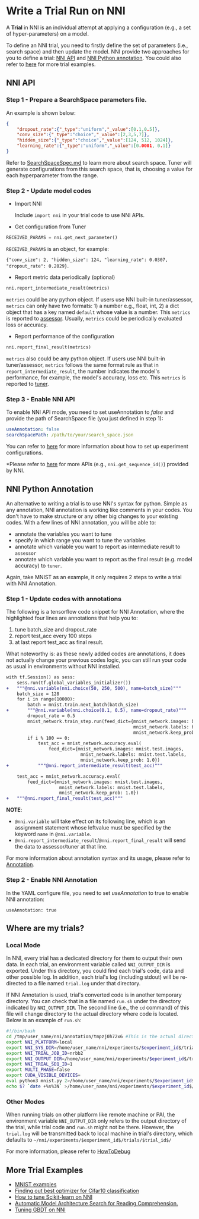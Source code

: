 # Write a Trial Run on NNI

A **Trial** in NNI is an individual attempt at applying a configuration (e.g., a set of hyper-parameters) on a model.

To define an NNI trial, you need to firstly define the set of parameters (i.e., search space) and then update the model. NNI provide two approaches for you to define a trial: [NNI API](#nni-api) and [NNI Python annotation](#nni-annotation). You could also refer to [here](#more-examples) for more trial examples.

<a name="nni-api"></a>
## NNI API

### Step 1 - Prepare a SearchSpace parameters file.

An example is shown below:

```json
{
    "dropout_rate":{"_type":"uniform","_value":[0.1,0.5]},
    "conv_size":{"_type":"choice","_value":[2,3,5,7]},
    "hidden_size":{"_type":"choice","_value":[124, 512, 1024]},
    "learning_rate":{"_type":"uniform","_value":[0.0001, 0.1]}
}
```

Refer to [SearchSpaceSpec.md](./SearchSpaceSpec.md) to learn more about search space. Tuner will generate configurations from this search space, that is, choosing a value for each hyperparameter from the range.

### Step 2 - Update model codes

- Import NNI

    Include `import nni` in your trial code to use NNI APIs.

- Get configuration from Tuner

```python
RECEIVED_PARAMS = nni.get_next_parameter()
```

`RECEIVED_PARAMS` is an object, for example:

`{"conv_size": 2, "hidden_size": 124, "learning_rate": 0.0307, "dropout_rate": 0.2029}`.

- Report metric data periodically (optional)

```python
nni.report_intermediate_result(metrics)
```
`metrics` could be any python object. If users use NNI built-in tuner/assessor, `metrics` can only have two formats: 1) a number e.g., float, int, 2) a dict object that has a key named `default` whose value is a number. This `metrics` is reported to [assessor](BuiltinAssessors.md). Usually, `metrics` could be periodically evaluated loss or accuracy.

- Report performance of the configuration

```python
nni.report_final_result(metrics)
```
`metrics` also could be any python object. If users use NNI built-in tuner/assessor, `metrics` follows the same format rule as that in `report_intermediate_result`, the number indicates the model's performance, for example, the model's accuracy, loss etc. This `metrics` is reported to [tuner](BuiltinTuner.md).

### Step 3 - Enable NNI API

To enable NNI API mode, you need to set useAnnotation to *false* and provide the path of SearchSpace file (you just defined in step 1):

```yaml
useAnnotation: false
searchSpacePath: /path/to/your/search_space.json
```

You can refer to [here](ExperimentConfig.md) for more information about how to set up experiment configurations.

*Please refer to [here](https://nni.readthedocs.io/en/latest/sdk_reference.html) for more APIs (e.g., `nni.get_sequence_id()`) provided by NNI.

<a name="nni-annotation"></a>
## NNI Python Annotation

An alternative to writing a trial is to use NNI's syntax for python. Simple as any annotation, NNI annotation is working like comments in your codes. You don't have to make structure or any other big changes to your existing codes. With a few lines of NNI annotation, you will be able to:

* annotate the variables you want to tune
* specify in which range you want to tune the variables
* annotate which variable you want to report as intermediate result to `assessor`
* annotate which variable you want to report as the final result (e.g. model accuracy) to `tuner`.

Again, take MNIST as an example, it only requires 2 steps to write a trial with NNI Annotation.

### Step 1 - Update codes with annotations

The following is a tensorflow code snippet for NNI Annotation, where the highlighted four lines are annotations that help you to:
  1. tune batch\_size and dropout\_rate
  2. report test\_acc every 100 steps
  3. at last report test\_acc as final result.

What noteworthy is: as these newly added codes are annotations, it does not actually change your previous codes logic, you can still run your code as usual in environments without NNI installed.

```diff
with tf.Session() as sess:
    sess.run(tf.global_variables_initializer())
+   """@nni.variable(nni.choice(50, 250, 500), name=batch_size)"""
    batch_size = 128
    for i in range(10000):
        batch = mnist.train.next_batch(batch_size)
+       """@nni.variable(nni.choice(0.1, 0.5), name=dropout_rate)"""
        dropout_rate = 0.5
        mnist_network.train_step.run(feed_dict={mnist_network.images: batch[0],
                                                mnist_network.labels: batch[1],
                                                mnist_network.keep_prob: dropout_rate})
        if i % 100 == 0:
            test_acc = mnist_network.accuracy.eval(
                feed_dict={mnist_network.images: mnist.test.images,
                            mnist_network.labels: mnist.test.labels,
                            mnist_network.keep_prob: 1.0})
+           """@nni.report_intermediate_result(test_acc)"""

    test_acc = mnist_network.accuracy.eval(
        feed_dict={mnist_network.images: mnist.test.images,
                    mnist_network.labels: mnist.test.labels,
                    mnist_network.keep_prob: 1.0})
+   """@nni.report_final_result(test_acc)"""
```

**NOTE**:
- `@nni.variable` will take effect on its following line, which is an assignment statement whose leftvalue must be specified by the keyword `name` in `@nni.variable`.
- `@nni.report_intermediate_result`/`@nni.report_final_result` will send the data to assessor/tuner at that line.

For more information about annotation syntax and its usage, please refer to [Annotation](AnnotationSpec.md).


### Step 2 - Enable NNI Annotation

In the YAML configure file, you need to set *useAnnotation* to true to enable NNI annotation:
```
useAnnotation: true
```

## Where are my trials?

### Local Mode

In NNI, every trial has a dedicated directory for them to output their own data. In each trial, an environment variable called `NNI_OUTPUT_DIR` is exported. Under this directory, you could find each trial's code, data and other possible log. In addition, each trial's log (including stdout) will be re-directed to a file named `trial.log` under that directory.

If NNI Annotation is used, trial's converted code is in another temporary directory. You can check that in a file named `run.sh` under the directory indicated by `NNI_OUTPUT_DIR`. The second line (i.e., the `cd` command) of this file will change directory to the actual directory where code is located. Below is an example of `run.sh`:

```bash
#!/bin/bash
cd /tmp/user_name/nni/annotation/tmpzj0h72x6 #This is the actual directory
export NNI_PLATFORM=local
export NNI_SYS_DIR=/home/user_name/nni/experiments/$experiment_id$/trials/$trial_id$
export NNI_TRIAL_JOB_ID=nrbb2
export NNI_OUTPUT_DIR=/home/user_name/nni/experiments/$eperiment_id$/trials/$trial_id$
export NNI_TRIAL_SEQ_ID=1
export MULTI_PHASE=false
export CUDA_VISIBLE_DEVICES=
eval python3 mnist.py 2>/home/user_name/nni/experiments/$experiment_id$/trials/$trial_id$/stderr
echo $? `date +%s%3N` >/home/user_name/nni/experiments/$experiment_id$/trials/$trial_id$/.nni/state
```

### Other Modes

When running trials on other platform like remote machine or PAI, the environment variable `NNI_OUTPUT_DIR` only refers to the output directory of the trial, while trial code and `run.sh` might not be there. However, the `trial.log` will be transmitted back to local machine in trial's directory, which defaults to `~/nni/experiments/$experiment_id$/trials/$trial_id$/`

For more information, please refer to [HowToDebug](HowToDebug.md)

<a name="more-examples"></a>
## More Trial Examples

* [MNIST examples](MnistExamples.md)
* [Finding out best optimizer for Cifar10 classification](Cifar10Examples.md)
* [How to tune Scikit-learn on NNI](SklearnExamples.md)
* [Automatic Model Architecture Search for Reading Comprehension.](SquadEvolutionExamples.md)
* [Tuning GBDT on NNI](GbdtExample.md)
